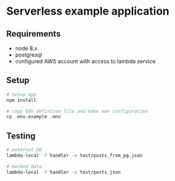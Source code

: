 # Serverless example application

## Requirements
- node 8.x
- postgresql
- configured AWS account with access to lambda service

## Setup

```bash
# Setup app
npm install

# copy ENV defintion file and make own configuration
cp .env.example .env
```


## Testing

```bash
# external DB
lambda-local -f handler -e test/posts_from_pg.json

# mocked data
lambda-local -f handler -e test/posts.json
```
